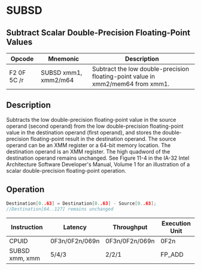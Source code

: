 # SUBSD
 
## Subtract Scalar Double-Precision Floating-Point Values
 
 
|Opcode|Mnemonic|Description|
|-|-|-|
|F2 0F 5C /r|SUBSD xmm1, xmm2/m64|Subtract the low double-precision floating-point value in xmm2/mem64 from xmm1.|
 
## Description
 
Subtracts the low double-precision floating-point value in the source operand (second operand) from the low double-precision floating-point value in the destination operand (first operand), and stores the double-precision floating-point result in the destination operand. The source operand can be an XMM register or a 64-bit memory location. The destination operand is an XMM register. The high quadword of the destination operand remains unchanged. See Figure 11-4 in the IA-32 Intel Architecture Software Developer's Manual, Volume 1 for an illustration of a scalar double-precision floating-point operation.
 
 
## Operation
 
```c
Destination[0..63] = Destination[0..63] - Source[0..63];
//Destination[64..127] remains unchanged

```
 
 
|Instruction|Latency|Throughput|Execution Unit|
|-|-|-|-|
|CPUID|0F3n/0F2n/069n|0F3n/0F2n/069n|0F2n|
|SUBSD xmm, xmm|5/4/3|2/2/1|FP_ADD|
